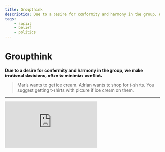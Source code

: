 ```yaml
---
title: Groupthink
description: Due to a desire for conformity and harmony in the group, we make irrational decisions, often to minimize conflict.
tags: 
    - social
    - belief
    - politics
---
```


# Groupthink

**Due to a desire for conformity and harmony in the group, we make irrational decisions, often to minimize conflict.**

> Maria wants to get ice cream. Adrian wants to shop for t-shirts. You suggest getting t-shirts with picture if ice cream on them.

---

<iframe class="w-full aspect-video" src="https://www.youtube.com/embed/CWEvJciU0Zc" title="YouTube video player" frameborder="0" allow="accelerometer; autoplay; clipboard-write; encrypted-media; gyroscope; picture-in-picture" allowfullscreen></iframe>


